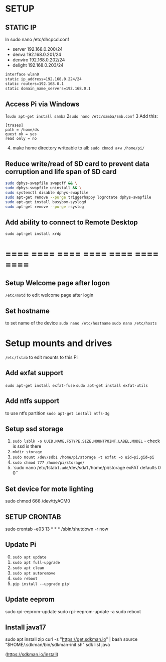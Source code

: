 # SETUP

## STATIC IP

In sudo nano /etc/dhcpcd.conf

* server 192.168.0.200/24
* denva 192.168.0.201/24
* denviro 192.168.0.202/24
* delight 192.168.0.203/24

```bash
interface wlan0
static ip_address=192.168.0.224/24
static routers=192.168.0.1
static domain_name_servers=192.168.0.1
```

## Access Pi via Windows
1```sudo apt-get install samba```
2```sudo nano /etc/samba/smb.conf```
3 Add this:
   ```
   [trases]
   path = /home/ds
   guest ok = yes
   read only = no
   ```
4. make home directory writeable to all: ```sudo chmod a+w /home/pi/```

## Reduce write/read of SD card to prevent data corruption and life span of SD card

```bash
sudo dphys-swapfile swapoff && \
sudo dphys-swapfile uninstall && \
sudo systemctl disable dphys-swapfile
sudo apt-get remove --purge triggerhappy logrotate dphys-swapfile
sudo apt-get install busybox-syslogd
sudo apt-get remove --purge rsyslog

```

## Add ability to connect to Remote Desktop

`sudo apt-get install xrdp`

# ==== ==== ==== ==== ==== ==== ====

## Setup Welcome page after logon

`/etc/motd` to edit welcome page after login

## Set hostname

to set name of the device
```sudo nano /etc/hostname```
```sudo nano /etc/hosts```


# Setup mounts and drives

`/etc/fstab` to edit mounts to this Pi

## Add exfat support
`sudo apt-get install exfat-fuse`
`sudo apt-get install exfat-utils`

## Add ntfs support
to use ntfs partition
`sudo apt-get install ntfs-3g` 


## Setup ssd storage
1. `sudo lsblk -o UUID,NAME,FSTYPE,SIZE,MOUNTPOINT,LABEL,MODEL` - check is ssd is there 
2. `mkdir storage` 
3. `sudo mount /dev/sdb1 /home/pi/storage -t exfat -o uid=pi,gid=pi`
4. `sudo chmod 777 /home/pi/storage/` 
5. `sudo nano /etc/fstab``
   1.add ``/dev/sda1             /home/pi/storage  exFAT defaults  0       0``
   

   
## Set device for mote lighting
sudo chmod 666 /dev/ttyACM0  

## SETUP CRONTAB
sudo crontab -e03 13 * * * /sbin/shutdown -r now


## Update Pi

0. `sudo apt update`
1. `sudo apt full-upgrade`
2. `sudo apt clean`
3. `sudo apt autoremove`
4. `sudo reboot`
5. `pip install --upgrade pip'`


## Update eeprom

sudo rpi-eeprom-update
sudo rpi-eeprom-update -a
sudo reboot


## Install java17 

sudo apt install zip
curl -s "https://get.sdkman.io" | bash
source "$HOME/.sdkman/bin/sdkman-init.sh"
sdk list java

(https://sdkman.io/install)
